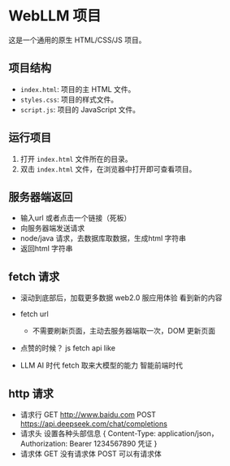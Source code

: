 # WebLLM 项目

这是一个通用的原生 HTML/CSS/JS 项目。

## 项目结构
- `index.html`: 项目的主 HTML 文件。
- `styles.css`: 项目的样式文件。
- `script.js`: 项目的 JavaScript 文件。

## 运行项目
1. 打开 `index.html` 文件所在的目录。
2. 双击 `index.html` 文件，在浏览器中打开即可查看项目。

## 服务器端返回
- 输入url 或者点击一个链接（死板）
- 向服务器端发送请求
- node/java 请求，去数据库取数据，生成html 字符串
- 返回html 字符串

## fetch 请求
- 滚动到底部后，加载更多数据 web2.0 服应用体验
  看到新的内容
- fetch url
  - 不需要刷新页面，主动去服务器端取一次，DOM 更新页面
- 点赞的时候？
  js fetch api like

- LLM AI 时代
  fetch 取来大模型的能力 智能前端时代

## http 请求
   - 请求行  GET http://www.baidu.com
     POST https://api.deepseek.com/chat/completions 
   - 请求头
     设置各种头部信息
     {
       Content-Type: application/json，
       Authorization: Bearer 1234567890 凭证
     }
   - 请求体
     GET 没有请求体
     POST 可以有请求体
     